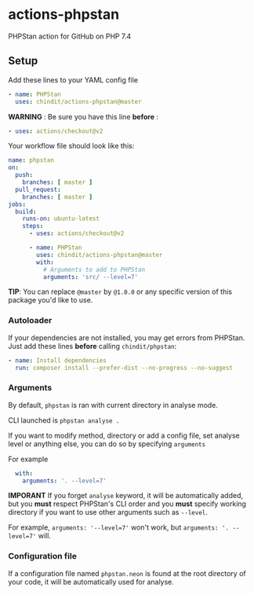 # actions-phpstan
PHPStan action for GitHub on PHP 7.4

## Setup
Add these lines to your YAML config file
```yaml
- name: PHPStan
  uses: chindit/actions-phpstan@master
```

**WARNING** : Be sure you have this line **before** :
```yaml
- uses: actions/checkout@v2
```

Your workflow file should look like this:
```yaml
name: phpstan
on:
  push:
    branches: [ master ]
  pull_request:
    branches: [ master ]
jobs:
  build:
    runs-on: ubuntu-latest
    steps:
      - uses: actions/checkout@v2

      - name: PHPStan
        uses: chindit/actions-phpstan@master
        with:
          # Arguments to add to PHPStan
          arguments: 'src/ --level=7'
```

**TIP**: You can replace `@master` by `@1.0.0` or any specific version of this
package you'd like to use.

### Autoloader
If your dependencies are not installed, you may get errors from PHPStan.
Just add these lines **before** calling `chindit/phpstan`:
```yaml
- name: Install dependencies
  run: composer install --prefer-dist --no-progress --no-suggest
```

### Arguments
By default, `phpstan` is ran with current directory in analyse mode.

CLI launched is `phpstan analyse .`

If you want to modify method, directory or add a config file, set analyse level or anything else,
you can do so by specifying `arguments`

For example
```yaml	
  with:	
    arguments: '. --level=7' 
```

**IMPORANT** If you forget `analyse` keyword, it will be automatically added,
but you **must** respect PHPStan's CLI order and you **must** specify working
directory if you want to use other arguments such as `--level`.

For example, `arguments: '--level=7'` won't work, but `arguments: '. --level=7'` will.

### Configuration file
If a configuration file named `phpstan.neon` is found at the root directory of
your code, it will be automatically used for analyse.
